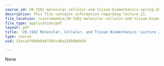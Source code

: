 ```yaml
---
course_id: 20-310j-molecular-cellular-and-tissue-biomechanics-spring-2015
description: This file contains information regarding lecture 21.
file_location: /coursemedia/20-310j-molecular-cellular-and-tissue-biomechanics-spring-2015/32eca37694b9a87595cd6a32850b6b59_MIT20_310JS15_Lecture21.pdf
file_type: application/pdf
layout: pdf
title: '20.310J Molecular, Cellular, and Tissue Biomechanics: Lecture 21'
type: course
uid: 32eca37694b9a87595cd6a32850b6b59

---
```

None
